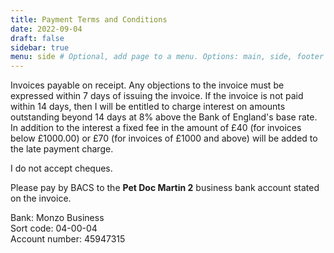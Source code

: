 ```yaml
---
title: Payment Terms and Conditions
date: 2022-09-04
draft: false
sidebar: true
menu: side # Optional, add page to a menu. Options: main, side, footer
---
```


Invoices payable on receipt. Any objections to the invoice must be expressed within 7 days of issuing the invoice. If the invoice is not paid within 14 days, then I will be entitled to charge interest on amounts outstanding beyond 14 days at 8% above the Bank of England's base rate. In addition to the interest a fixed fee in the amount of £40 (for invoices below £1000.00) or £70 (for invoices of £1000 and above) will be added to the late payment  charge.

I do not accept cheques.

Please pay by BACS to the **Pet Doc Martin 2** business bank account stated on the invoice.

Bank: Monzo Business  
Sort code: 04-00-04  
Account number: 45947315  
